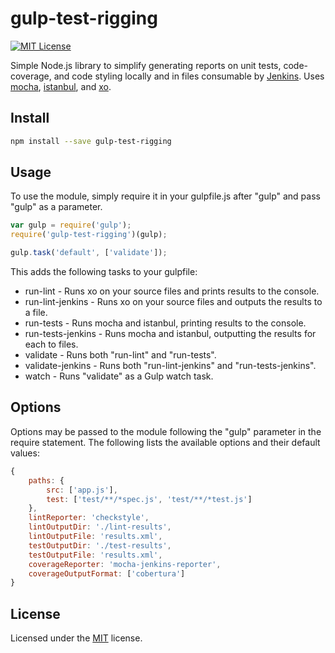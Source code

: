 ﻿# gulp-test-rigging
[![MIT License](https://img.shields.io/badge/license-MIT-blue.svg?style=flat-square)](https://github.com/darklordzw/gulp-test-rigging/blob/master/LICENSE)

Simple Node.js library to simplify generating reports on unit tests, code-coverage, and code styling locally and in files consumable by [Jenkins][5]. Uses [mocha][1], [istanbul][2], and [xo][3].

## Install

```sh
npm install --save gulp-test-rigging
```

## Usage
To use the module, simply require it in your gulpfile.js after "gulp" and pass "gulp" as a parameter.

```js
var gulp = require('gulp');
require('gulp-test-rigging')(gulp);

gulp.task('default', ['validate']);
```

This adds the following tasks to your gulpfile:

* run-lint - Runs xo on your source files and prints results to the console.
* run-lint-jenkins - Runs xo on your source files and outputs the results to a file.
* run-tests - Runs mocha and istanbul, printing results to the console.
* run-tests-jenkins - Runs mocha and istanbul, outputting the results for each to files.
* validate - Runs both "run-lint" and "run-tests".
* validate-jenkins - Runs both "run-lint-jenkins" and "run-tests-jenkins".
* watch - Runs "validate" as a Gulp watch task.

## Options
Options may be passed to the module following the "gulp" parameter in the require statement. The following lists the available options and their default values:

```js
{
	paths: {
		src: ['app.js'],
		test: ['test/**/*spec.js', 'test/**/*test.js']
	},
	lintReporter: 'checkstyle',
	lintOutputDir: './lint-results',
	lintOutputFile: 'results.xml',
	testOutputDir: './test-results',
	testOutputFile: 'results.xml',
	coverageReporter: 'mocha-jenkins-reporter',
	coverageOutputFormat: ['cobertura']
}
```

## License
Licensed under the [MIT][4] license.

[1]: https://github.com/mochajs/mocha
[2]: https://github.com/gotwarlost/istanbul
[3]: https://github.com/sindresorhus/xo
[4]: ./LICENSE
[5]: https://jenkins.io/
